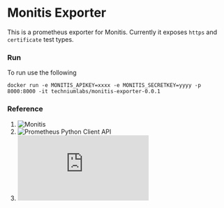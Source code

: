 # Monitis Exporter
This is a prometheus exporter for Monitis. Currently it exposes `https` and `certificate` test types. 

### Run
To run use the following

```
docker run -e MONITIS_APIKEY=xxxx -e MONITIS_SECRETKEY=yyyy -p 8000:8000 -it techniumlabs/monitis-exporter-0.0.1
```

### Reference
1. ![Monitis](https://www.monitis.com/)
2. ![Prometheus Python Client API](https://github.com/prometheus/client_python)
3. ![Dynaconf](https://dynaconf.readthedocs.io/en/latest/index.html)
